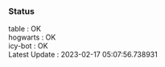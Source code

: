 ### Status


table : OK  
hogwarts : OK  
icy-bot : OK  
Latest Update : 2023-02-17 05:07:56.738931
